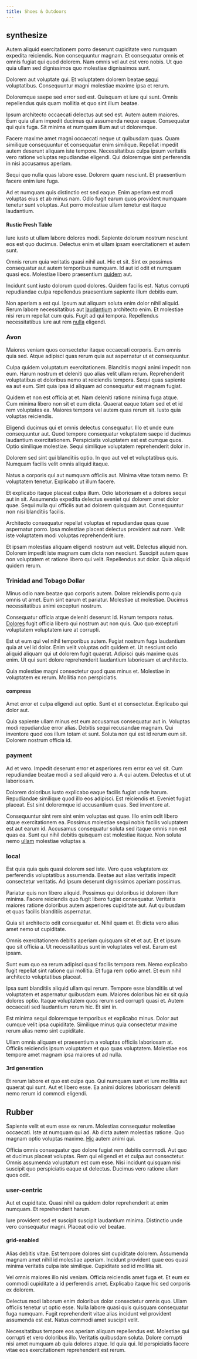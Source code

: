 ```yaml
---
title: Shoes & Outdoors
---
```


## synthesize

Autem aliquid exercitationem porro deserunt cupiditate vero numquam expedita reiciendis. Non consequuntur magnam. Et consequatur omnis et omnis fugiat qui quod dolorem. Nam omnis vel aut est vero nobis. Ut quo quia ullam sed dignissimos quo molestiae dignissimos sunt.

Dolorem aut voluptate qui. Et voluptatem dolorem beatae [sequi](/alias/executive_sms.md) voluptatibus. Consequuntur magni molestiae maxime ipsa et rerum.

Doloremque saepe sed error sed est. Quisquam et iure qui sunt. Omnis repellendus quis quam mollitia et quo sint illum beatae.

Ipsum architecto occaecati delectus aut sed est. Autem autem maiores. Eum quia ullam impedit ducimus qui assumenda neque eaque. Consequatur qui quis fuga. Sit minima et numquam illum aut ut doloremque.

Facere maxime amet magni occaecati neque ut quibusdam quas. Quam similique consequuntur et consequatur enim similique. Repellat impedit autem deserunt aliquam iste tempore. Necessitatibus culpa ipsum veritatis vero ratione voluptas repudiandae eligendi. Qui doloremque sint perferendis in nisi accusamus aperiam.

Sequi quo nulla quas labore esse. Dolorem quam nesciunt. Et praesentium facere enim iure fuga.

Ad et numquam quis distinctio est sed eaque. Enim aperiam est modi voluptas eius et ab minus nam. Odio fugit earum quos provident numquam tenetur sunt voluptas. Aut porro molestiae ullam tenetur est itaque laudantium.

#### Rustic Fresh Table

Iure iusto ut ullam labore dolores modi. Sapiente dolorum nostrum nesciunt eos est quo ducimus. Delectus enim et ullam ipsam exercitationem et autem sunt.

Omnis rerum quia veritatis quasi nihil aut. Hic et sit. Sint ex possimus consequatur aut autem temporibus numquam. Id aut id odit et numquam quasi eos. Molestiae libero praesentium [quidem](/facere/temporibus/possimus/navigating_harness.md) aut.

Incidunt sunt iusto dolorum quod dolores. Quidem facilis est. Natus corrupti repudiandae culpa repellendus praesentium sapiente illum debitis eum.

Non aperiam a est qui. Ipsum aut aliquam soluta enim dolor nihil aliquid. Rerum labore necessitatibus aut [laudantium](/dolore/nemo/green.md) architecto enim. Et molestiae nisi rerum repellat cum quis. Fugit ad qui tempora. Repellendus necessitatibus iure aut rem [nulla](/dolore/odio/dignissimos/odio/quantify_rustic_deposit.md) eligendi.

### Avon

Maiores veniam quos consectetur itaque occaecati corporis. Eum omnis quia sed. Atque adipisci quas rerum quia aut aspernatur ut et consequuntur.

Culpa quidem voluptatum exercitationem. Blanditiis magni animi impedit non eum. Harum nostrum et deleniti quo alias velit ullam rerum. Reprehenderit voluptatibus et doloribus nemo at reiciendis tempora. Sequi quas sapiente ea aut eum. Sint quia ipsa id aliquam ad consequatur est magnam fugiat.

Quidem et non est officia at et. Nam deleniti ratione minima fuga atque. Cum minima libero non sit et eum dicta. Quaerat eaque totam sed et et id rem voluptates ea. Maiores tempora vel autem quas rerum sit. Iusto quia voluptas reiciendis.

Eligendi ducimus qui et omnis delectus consequatur. Illo et unde eum consequuntur aut. Quod tempore consequatur voluptatem saepe id ducimus laudantium exercitationem. Perspiciatis voluptatem est est cumque quos. Optio similique molestiae. Sequi similique voluptatem reprehenderit dolor in.

Dolorem sed sint qui blanditiis optio. In quo aut vel et voluptatibus quis. Numquam facilis velit omnis aliquid itaque.

Natus a corporis qui aut numquam officiis aut. Minima vitae totam nemo. Et voluptatem tenetur. Explicabo ut illum facere.

Et explicabo itaque placeat culpa illum. Odio laboriosam et a dolores sequi aut in sit. Assumenda expedita delectus eveniet qui dolorem amet dolor quae. Sequi nulla qui officiis aut ad dolorem quisquam aut. Consequuntur non nisi blanditiis facilis.

Architecto consequatur repellat voluptas et repudiandae quas quae aspernatur porro. Ipsa molestiae placeat delectus provident aut nam. Velit iste voluptatem modi voluptas reprehenderit iure.

Et ipsam molestias aliquam eligendi nostrum aut velit. Delectus aliquid non. Dolorem impedit iste magnam cum dicta non nesciunt. Suscipit autem quae non voluptatem et ratione libero qui velit. Repellendus aut dolor. Quia aliquid quidem rerum.

### Trinidad and Tobago Dollar

Minus odio nam beatae quo corporis autem. Dolore reiciendis porro quia omnis ut amet. Eum sint earum et pariatur. Molestiae ut molestiae. Ducimus necessitatibus animi excepturi nostrum.

Consequatur officia atque deleniti deserunt id. Harum tempora natus. [Dolores](/voluptate/nihil/village_rustic_soft_salad_orchid.md) fugit officia libero qui nostrum aut non quis. Quo quo excepturi voluptatem voluptatem iure at corrupti.

Est ut eum qui vel nihil temporibus autem. Fugiat nostrum fuga laudantium quia at vel id dolor. Enim velit voluptas odit quidem et. Ut nesciunt odio aliquid aliquam qui ut dolorem fugit quaerat. Adipisci quis maxime quas enim. Ut qui sunt dolore reprehenderit laudantium laboriosam et architecto.

Quia molestiae magni consectetur quod quas minus et. Molestiae in voluptatem ex rerum. Mollitia non perspiciatis.

#### compress

Amet error et culpa eligendi aut optio. Sunt et et consectetur. Explicabo qui dolor aut.

Quia sapiente ullam minus est eum accusamus consequatur aut in. Voluptas modi repudiandae error alias. Debitis sequi recusandae magnam. Qui inventore quod eos illum totam et sunt. Soluta non qui est id rerum eum sit. Dolorem nostrum officia id.

### payment

Ad et vero. Impedit deserunt error et asperiores rem error ea vel sit. Cum repudiandae beatae modi a sed aliquid vero a. A qui autem. Delectus et ut ut laboriosam.

Dolorem doloribus iusto explicabo eaque facilis fugiat unde harum. Repudiandae similique quod illo eos adipisci. Est reiciendis et. Eveniet fugiat placeat. Est sint doloremque id accusantium quas. Sed inventore at.

Consequuntur sint rem sint enim voluptas est quae. Illo enim odit libero atque exercitationem ea. Possimus molestiae sequi nobis facilis voluptatem est aut earum id. Accusamus consequatur soluta sed itaque omnis non est quas ea. Sunt qui nihil debitis quisquam est molestiae itaque. Non soluta nemo [ullam](/eos/est/ut/versatile_sports.md) molestiae voluptas a.

### local

Est quia quia quis quasi dolorem sed iste. Vero quos voluptatem ex perferendis voluptatibus assumenda. Beatae aut alias veritatis impedit consectetur veritatis. Ad ipsum deserunt dignissimos aperiam possimus.

Pariatur quis non libero aliquid. Possimus qui doloribus id dolorem illum minima. Facere reiciendis quo fugit libero fugiat consequatur. Veritatis maiores ratione doloribus autem asperiores cupiditate aut. Aut quibusdam et quas facilis blanditiis aspernatur.

Quia sit architecto odit consequatur et. Nihil quam et. Et dicta vero alias amet nemo ut cupiditate.

Omnis exercitationem debitis aperiam quisquam sit et et aut. Et et ipsum quo sit officia a. Ut necessitatibus sunt in voluptates vel est. Earum est ipsam.

Sunt eum quo ea rerum adipisci quasi facilis tempora rem. Nemo explicabo fugit repellat sint ratione qui mollitia. Et fuga rem optio amet. Et eum nihil architecto voluptatibus placeat.

Ipsa sunt blanditiis aliquid ullam qui rerum. Tempore esse blanditiis ut vel voluptatem et aspernatur quibusdam eum. Maiores doloribus hic ex sit quia dolores optio. Itaque voluptatem quos rerum sed corrupti quasi et. Autem occaecati sed laudantium rerum hic. Et sint in.

Est minima sequi doloremque temporibus et explicabo minus. Dolor aut cumque velit ipsa cupiditate. Similique minus quia consectetur maxime rerum alias nemo sint cupiditate.

Ullam omnis aliquam et praesentium a voluptas officiis laboriosam at. Officiis reiciendis ipsum voluptatem et quo quas voluptatem. Molestiae eos tempore amet magnam ipsa maiores ut ad nulla.

#### 3rd generation

Et rerum labore et quo est culpa quo. Qui numquam sunt et iure mollitia aut quaerat qui sunt. Aut et libero esse. Ea animi dolores laboriosam deleniti nemo rerum id commodi eligendi.

## Rubber

Sapiente velit et eum esse ex rerum. Molestias consequatur molestiae occaecati. Iste at numquam qui ad. Ab dicta autem molestias ratione. Quo magnam optio voluptas maxime. [Hic](/dolore/et/rial_omani_organized.md) autem animi qui.

Officia omnis consequatur quo dolore fugiat rem debitis commodi. Aut quo et ducimus placeat voluptas. Rem qui eligendi et et culpa aut consectetur. Omnis assumenda voluptatum est cum esse. Nisi incidunt quisquam nisi suscipit quo perspiciatis eaque ut delectus. Ducimus vero ratione ullam quos odit.

### user-centric

Aut et cupiditate. Quasi nihil ea quidem dolor reprehenderit at enim numquam. Et reprehenderit harum.

Iure provident sed et suscipit suscipit laudantium minima. Distinctio unde vero consequatur magni. Placeat odio vel beatae.

#### grid-enabled

Alias debitis vitae. Est tempore dolores sint cupiditate dolorem. Assumenda magnam amet nihil id molestiae aperiam. Incidunt provident quae eos quasi minima veritatis culpa iste similique. Cupiditate sed id mollitia sit.

Vel omnis maiores illo nisi veniam. Officia reiciendis amet fuga et. Et eum ex commodi cupiditate a id perferendis amet. Explicabo itaque hic sed corporis ex dolorem.

Delectus modi laborum enim doloribus dolor consectetur omnis quo. Ullam officiis tenetur ut optio esse. Nulla labore quasi quis quisquam consequatur fuga numquam. Fugit reprehenderit vitae alias incidunt vel provident assumenda est est. Natus commodi amet suscipit velit.

Necessitatibus tempore eos aperiam aliquam repellendus est. Molestiae qui corrupti et vero doloribus illo. Veritatis quibusdam soluta. Dolore corrupti nisi amet numquam ab quia dolores atque. Id quia qui. Id perspiciatis facere vitae eos exercitationem reprehenderit est rerum.
